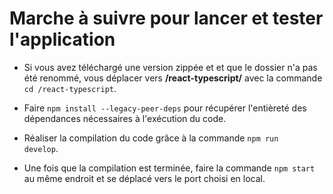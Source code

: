 <h1>Marche à suivre pour lancer et tester l'application</h1>


- Si vous avez téléchargé une version zippée et et que le dossier n'a pas été renommé, vous déplacer vers <b>/react-typescript/</b> avec la commande <code>cd /react-typescript</code>.
  
- Faire <code>npm install --legacy-peer-deps</code> pour récupérer l'entièreté des dépendances nécessaires à l'exécution du code.
  
- Réaliser la compilation du code grâce à la commande <code>npm run develop</code>.

- Une fois que la compilation est terminée, faire la commande <code>npm start</code> au même endroit et se déplacé vers le port choisi en local.